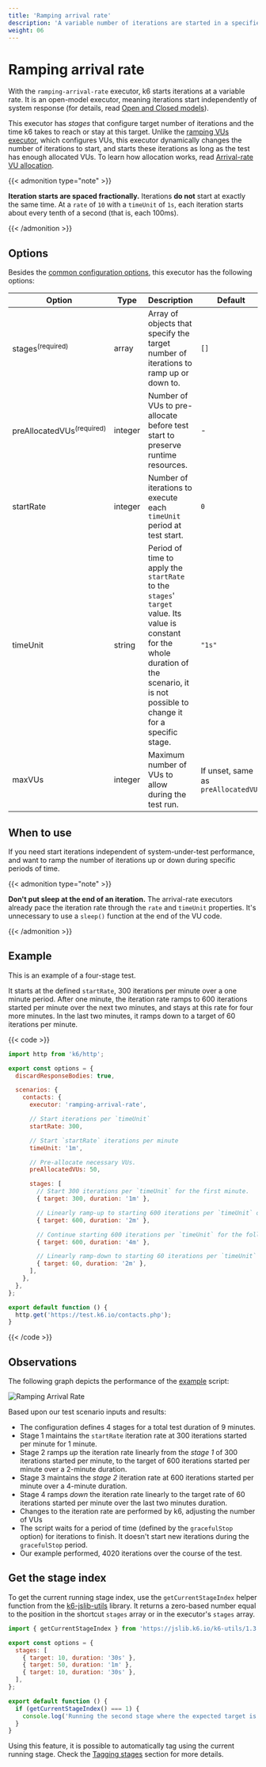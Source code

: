 ```yaml
---
title: 'Ramping arrival rate'
description: 'A variable number of iterations are started in a specified period of time.'
weight: 06
---
```


# Ramping arrival rate

With the `ramping-arrival-rate` executor, k6 starts iterations at a variable rate.
It is an open-model executor, meaning iterations start independently of system response (for details, read
[Open and Closed models](https://grafana.com/docs/k6/<K6_VERSION>/using-k6/scenarios/concepts/open-vs-closed)).

This executor has _stages_ that configure target number of iterations and the time k6 takes to reach or stay at this target.
Unlike the [ramping VUs executor](https://grafana.com/docs/k6/<K6_VERSION>/using-k6/scenarios/executors/ramping-vus), which configures VUs,
this executor dynamically changes the number of iterations to start, and starts these iterations as long as the test has enough allocated VUs.
To learn how allocation works, read [Arrival-rate VU allocation](https://grafana.com/docs/k6/<K6_VERSION>/using-k6/scenarios/concepts/arrival-rate-vu-allocation).

{{< admonition type="note" >}}

**Iteration starts are spaced fractionally.**
Iterations **do not** start at exactly the same time.
At a `rate` of `10` with a `timeUnit` of `1s`, each iteration starts about every tenth of a second (that is, each 100ms).

{{< /admonition >}}

## Options

Besides the [common configuration options](https://grafana.com/docs/k6/<K6_VERSION>/using-k6/scenarios#options),
this executor has the following options:

| Option                               | Type    | Description                                                                                                                                                                                  | Default                             |
| ------------------------------------ | ------- | -------------------------------------------------------------------------------------------------------------------------------------------------------------------------------------------- | ----------------------------------- |
| stages<sup>(required)</sup>          | array   | Array of objects that specify the target number of iterations to ramp up or down to.                                                                                                         | `[]`                                |
| preAllocatedVUs<sup>(required)</sup> | integer | Number of VUs to pre-allocate before test start to preserve runtime resources.                                                                                                               | -                                   |
| startRate                            | integer | Number of iterations to execute each `timeUnit` period at test start.                                                                                                                        | `0`                                 |
| timeUnit                             | string  | Period of time to apply the `startRate` to the `stages`' `target` value. Its value is constant for the whole duration of the scenario, it is not possible to change it for a specific stage. | `"1s"`                              |
| maxVUs                               | integer | Maximum number of VUs to allow during the test run.                                                                                                                                          | If unset, same as `preAllocatedVUs` |

## When to use

If you need start iterations independent of system-under-test performance, and
want to ramp the number of iterations up or down during specific periods of time.

{{< admonition type="note" >}}

**Don't put sleep at the end of an iteration.**
The arrival-rate executors already pace the iteration rate through the `rate` and `timeUnit` properties.
It's unnecessary to use a `sleep()` function at the end of the VU code.

{{< /admonition >}}

## Example

This is an example of a four-stage test.

It starts at the defined `startRate`, 300 iterations per minute over a one minute period.
After one minute, the iteration rate ramps to 600 iterations started per minute over the next two minutes, and stays at this rate for four more minutes.
In the last two minutes, it ramps down to a target of 60 iterations per minute.

{{< code >}}

```javascript
import http from 'k6/http';

export const options = {
  discardResponseBodies: true,

  scenarios: {
    contacts: {
      executor: 'ramping-arrival-rate',

      // Start iterations per `timeUnit`
      startRate: 300,

      // Start `startRate` iterations per minute
      timeUnit: '1m',

      // Pre-allocate necessary VUs.
      preAllocatedVUs: 50,

      stages: [
        // Start 300 iterations per `timeUnit` for the first minute.
        { target: 300, duration: '1m' },

        // Linearly ramp-up to starting 600 iterations per `timeUnit` over the following two minutes.
        { target: 600, duration: '2m' },

        // Continue starting 600 iterations per `timeUnit` for the following four minutes.
        { target: 600, duration: '4m' },

        // Linearly ramp-down to starting 60 iterations per `timeUnit` over the last two minutes.
        { target: 60, duration: '2m' },
      ],
    },
  },
};

export default function () {
  http.get('https://test.k6.io/contacts.php');
}
```

{{< /code >}}

## Observations

The following graph depicts the performance of the [example](#example) script:

![Ramping Arrival Rate](/media/docs/k6-oss/ramping-arrival-rate.png)

Based upon our test scenario inputs and results:

- The configuration defines 4 stages for a total test duration of 9 minutes.
- Stage 1 maintains the `startRate` iteration rate at 300 iterations started per minute for 1 minute.
- Stage 2 ramps _up_ the iteration rate linearly from the _stage 1_ of 300 iterations started per minute, to the target of 600 iterations started per minute over a 2-minute duration.
- Stage 3 maintains the _stage 2_ iteration rate at 600 iterations started per minute over a 4-minute duration.
- Stage 4 ramps _down_ the iteration rate linearly to the target rate of 60 iterations started per minute over the last two minutes duration.
- Changes to the iteration rate are performed by k6, adjusting the number of VUs
- The script waits for a period of time (defined by the `gracefulStop` option) for iterations to finish. It doesn't start new iterations during the `gracefulStop` period.
- Our example performed, 4020 iterations over the course of the test.

## Get the stage index

To get the current running stage index, use the `getCurrentStageIndex` helper function from the [k6-jslib-utils](https://grafana.com/docs/k6/<K6_VERSION>/javascript-api/jslib/utils) library. It returns a zero-based number equal to the position in the shortcut `stages` array or in the executor's `stages` array.

```javascript
import { getCurrentStageIndex } from 'https://jslib.k6.io/k6-utils/1.3.0/index.js';

export const options = {
  stages: [
    { target: 10, duration: '30s' },
    { target: 50, duration: '1m' },
    { target: 10, duration: '30s' },
  ],
};

export default function () {
  if (getCurrentStageIndex() === 1) {
    console.log('Running the second stage where the expected target is 50');
  }
}
```

Using this feature, it is possible to automatically tag using the current running stage. Check the [Tagging stages](https://grafana.com/docs/k6/<K6_VERSION>/using-k6/tags-and-groups#tagging-stages) section for more details.
